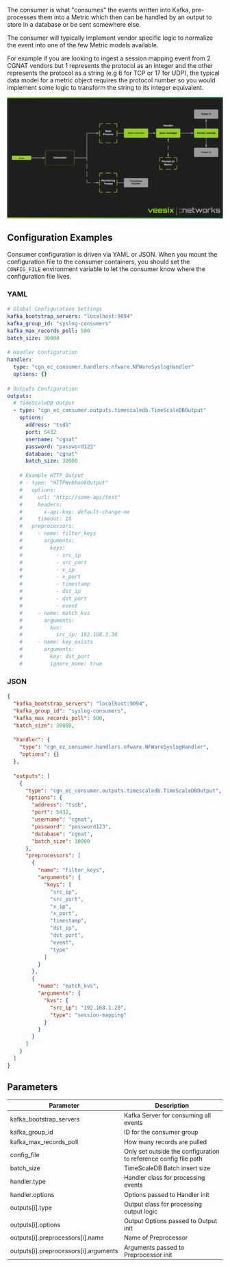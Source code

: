 The consumer is what "consumes" the events written into Kafka, pre-processes them into a Metric which then can be handled by an output to store in a database or be sent somewhere else.

The consumer will typically implement vendor specific logic to normalize the event into one of the few Metric models available.

For example if you are looking to ingest a session mapping event from 2 CGNAT vendors but 1 represents the protocol as an integer and the other represents the protocol as a string (e.g 6 for TCP or 17 for UDP), the typical data model for a metric object requires the protocol number so you would implement some logic to transform the string to its integer equivalent.

![Consumer Basic Architecture](../img/consumer.png)

## Configuration Examples

Consumer configuration is driven via YAML or JSON. When you mount the configuration file to the consumer containers, you should set the `CONFIG_FILE` environment variable to let the consumer know where the configuration file lives.

### YAML

```yaml
# Global Configuration Settings
kafka_bootstrap_servers: "localhost:9094"
kafka_group_id: "syslog-consumers"
kafka_max_records_poll: 500
batch_size: 30000

# Handler Configuration
handler:
  type: "cgn_ec_consumer.handlers.nfware.NFWareSyslogHandler"
  options: {}

# Outputs Configuration
outputs:
  # TimeScaleDB Output
  - type: "cgn_ec_consumer.outputs.timescaledb.TimeScaleDBOutput"
    options:
      address: "tsdb"
      port: 5432
      username: "cgnat"
      password: "password123"
      database: "cgnat"
      batch_size: 30000

    # Example HTTP Output
    # - type: "HTTPWebhookOutput"
    #   options:
    #     url: "http://some-api/test"
    #     headers:
    #       x-api-key: default-change-me
    #     timeout: 10
    #   preprocessors:
    #     - name: filter_keys
    #       arguments:
    #         keys:
    #           - src_ip
    #           - src_port
    #           - x_ip
    #           - x_port
    #           - timestamp
    #           - dst_ip
    #           - dst_port
    #           - event
    #     - name: match_kvs
    #       arguments:
    #         kvs:
    #           src_ip: 192.168.3.30
    #     - name: key_exists
    #       arguments:
    #         key: dst_port
    #         ignore_none: true
```

### JSON

```json
{
  "kafka_bootstrap_servers": "localhost:9094",
  "kafka_group_id": "syslog-consumers",
  "kafka_max_records_poll": 500,
  "batch_size": 30000,
  
  "handler": {
    "type": "cgn_ec_consumer.handlers.nfware.NFWareSyslogHandler",
    "options": {}
  },
  
  "outputs": [
    {
      "type": "cgn_ec_consumer.outputs.timescaledb.TimeScaleDBOutput",
      "options": {
        "address": "tsdb",
        "port": 5432,
        "username": "cgnat",
        "password": "password123",
        "database": "cgnat",
        "batch_size": 30000
      },
      "preprocessors": [
        {
          "name": "filter_keys",
          "arguments": {
            "keys": [
              "src_ip",
              "src_port",
              "x_ip",
              "x_port",
              "timestamp",
              "dst_ip",
              "dst_port",
              "event",
              "type"
            ]
          }
        },
        {
          "name": "match_kvs",
          "arguments": {
            "kvs": {
              "src_ip": "192.168.1.20",
              "type": "session-mapping"
            }
          }
        }
      ]
    }
  ]
}
```

## Parameters

| Parameter                   | Description                           |
| --------------------------- | ------------------------------------- | 
| kafka_bootstrap_servers     | Kafka Server for consuming all events |
| kafka_group_id              | ID for the consumer group             |
| kafka_max_records_poll      | How many records are pulled           |
| config_file                 | Only set outside the configuration to reference config file path    |
| batch_size                  | TimeScaleDB Batch insert size         |
| handler.type                | Handler class for processing events   |
| handler.options             | Options passed to Handler init        |
| outputs[i].type                | Output class for processing output logic |
| outputs[i].options             | Output Options passed to Output init  |
| outputs[i].preprocessors[i].name  | Name of Preprocessor                  |
| outputs[i].preprocessors[i].arguments | Arguments passed to Preprocessor init |